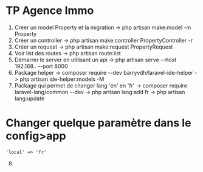    # TP Agence Immo
1. Créer un model Property et la migration
   -> php artisan make:model -m Property
2. Créer un controller 
   -> php artisan make:controller PropertyController -r  
3. Créer un request
   -> php artisan make:request PropertyRequest
4. Voir list des routes
  -> php artisan route:list
5. Démarrer le server en utilisant un api
  -> php artisan serve --host 192.168.*.* --port 8000
6. Package helper
   -> composer require --dev barryvdh/laravel-ide-helper
  -> php artisan ide-helper:models -M  
7. Package qui permet de changer lang 'en' en 'fr'
   -> composer require laravel-lang/common --dev
   -> php artisan lang:add fr
   -> php artisan lang:update
  # Changer quelque paramètre dans le config>app 
    'local' => 'fr'
8. 

